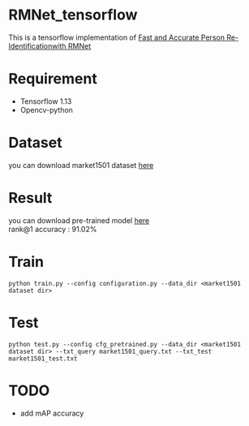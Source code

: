 # RMNet_tensorflow
This is a tensorflow implementation of [Fast and Accurate Person Re-Identificationwith RMNet](https://arxiv.org/pdf/1812.02465.pdf)

# Requirement
* Tensorflow 1.13
* Opencv-python

# Dataset
you can download market1501 dataset [here](https://drive.google.com/file/d/1wb4UHGDSvI4kkGjsfuqYXiTerBttEYh-/view?usp=sharing)

# Result
you can download pre-trained model [here](https://drive.google.com/file/d/1vNRKIUmuOXqWaxSY2HjixmgYvTfifkxM/view?usp=sharing)    
rank@1 accuracy : 91.02%

# Train
    python train.py --config configuration.py --data_dir <market1501 dataset dir>

# Test
    python test.py --config cfg_pretrained.py --data_dir <market1501 dataset dir> --txt_query market1501_query.txt --txt_test market1501_test.txt

# TODO
* add mAP accuracy

